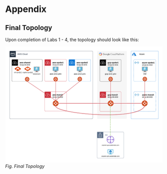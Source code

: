 # Appendix  

## Final Topology
Upon completion of Labs 1 - 4, the topology should look like this:  

![Final Topology](images/topology8.png)
_Fig. Final Topology_  